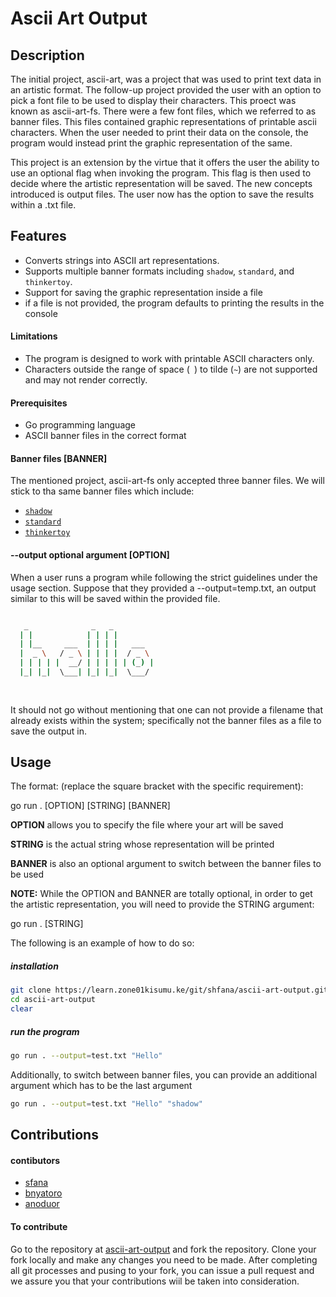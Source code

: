 # Ascii Art Output

## Description

The initial project, ascii-art, was a project that was used to print text data in an artistic format. The follow-up project provided the user with an option to pick a font file to be used to display their characters. This proect was known as ascii-art-fs. There were a few font files, which we referred to as banner files. This files contained graphic representations of printable ascii characters. When the user needed to print their data on the console, the program would instead print the graphic representation of the same. 

This project is an extension by the virtue that it offers the user the ability to use an optional flag when invoking the program. This flag is then used to decide where the artistic representation will be saved. The new concepts introduced is output files. The user now has the option to save the results within a .txt file.


## Features
- Converts strings into ASCII art representations.
- Supports multiple banner formats including `shadow`, `standard`, and `thinkertoy`.
- Support for saving the graphic representation inside a file
- if a file is not provided, the program defaults to printing the results in the console


#### Limitations
- The program is designed to work with printable ASCII characters only.
- Characters outside the range of space (` `) to tilde (`~`) are not supported and may not render correctly.

#### Prerequisites
- Go programming language
- ASCII banner files in the correct format

#### Banner files [BANNER]

The mentioned project, ascii-art-fs only accepted three banner files. We will stick to tha same banner files which include: 

  + [`shadow`](https://learn.zone01kisumu.ke/git/root/public/src/branch/master/subjects/ascii-art/shadow.txt)
  + [`standard`](https://learn.zone01kisumu.ke/git/root/public/src/branch/master/subjects/ascii-art/standard.txt)
  + [`thinkertoy`](https://learn.zone01kisumu.ke/git/root/public/src/branch/master/subjects/ascii-art/thinkertoy.txt)



#### --output optional argument [OPTION]

When a user runs a program while following the strict guidelines under the usage section. Suppose that they provided a --output=temp.txt, an output similar to this will be saved within the provided file.

```bash

   _              _   _          
  | |            | | | |         
  | |__     ___  | | | |   ___   
  |  _ \   / _ \ | | | |  / _ \  
  | | | | |  __/ | | | | | (_) | 
  |_| |_|  \___| |_| |_|  \___/  
                                                                                 
                                                                                 

```

It should not go without mentioning that one can not provide a filename that already exists within the system; specifically not the banner files as a file to save the output in.


## Usage

The format: (replace the square bracket with the specific requirement): 

go run . [OPTION] [STRING] [BANNER]

**OPTION** allows you to specify the file where your art will be saved

**STRING** is the actual string whose representation will be printed

**BANNER** is also an optional argument to switch between the banner files to be used

**NOTE:** While the OPTION and BANNER are totally optional, in order to get the artistic representation, you will need to provide the STRING argument: 

go run . [STRING]

The following is an example of how to do so:

##### installation

```bash
git clone https://learn.zone01kisumu.ke/git/shfana/ascii-art-output.git
cd ascii-art-output
clear
```
##### run the program

```bash
go run . --output=test.txt "Hello"
```

Additionally, to switch between banner files, you can provide an additional argument which has to be the last argument

```bash
go run . --output=test.txt "Hello" "shadow"
```


## Contributions

#### contibutors

- [sfana](https://learn.zone01kisumu.ke/git/shfana)
- [bnyatoro](https://learn.zone01kisumu.ke/git/bnyatoro)
- [anoduor](https://learn.zone01kisumu.ke/git/anoduor)

#### To contribute

Go to the repository at
[ascii-art-output](https://learn.zone01kisumu.ke/git/shfana/ascii-art-output.git) and fork the repository. Clone your fork locally and make any changes you need to be made. After completing all git processes and pusing to your fork, you can issue a pull request and we assure you that your contributions wiil be taken into consideration.



